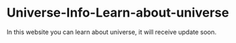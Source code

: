 # Universe-Info-Learn-about-universe
In this website you can learn about universe, it will receive update soon. 
